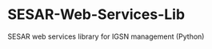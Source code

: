 SESAR-Web-Services-Lib
======================

SESAR web services library for IGSN management (Python)
